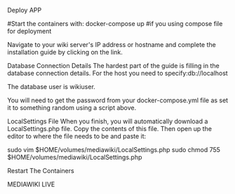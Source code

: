 Deploy APP

#Start the containers with:
docker-compose up  #if you using compose file for deployment


Navigate to your wiki server's IP address or hostname and complete the installation guide by clicking on the link.

Database Connection Details
The hardest part of the guide is filling in the database connection details. For the host you need to specify:db://localhost

The database user is wikiuser.

You will need to get the password from your docker-compose.yml file as set it to something random using a script above.

LocalSettings File
When you finish, you will automatically download a LocalSettings.php file. Copy the contents of this file. Then open up the editor to where the file needs to be and paste it:

sudo vim $HOME/volumes/mediawiki/LocalSettings.php
sudo chmod 755 $HOME/volumes/mediawiki/LocalSettings.php

Restart The Containers

MEDIAWIKI LIVE
